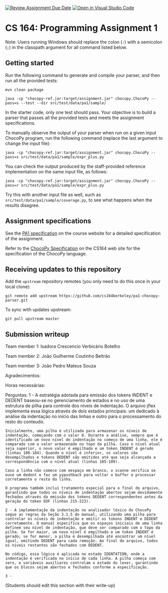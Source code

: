 [![Review Assignment Due Date](https://classroom.github.com/assets/deadline-readme-button-22041afd0340ce965d47ae6ef1cefeee28c7c493a6346c4f15d667ab976d596c.svg)](https://classroom.github.com/a/4nHL7_6-)
[![Open in Visual Studio Code](https://classroom.github.com/assets/open-in-vscode-2e0aaae1b6195c2367325f4f02e2d04e9abb55f0b24a779b69b11b9e10269abc.svg)](https://classroom.github.com/online_ide?assignment_repo_id=18911051&assignment_repo_type=AssignmentRepo)
# CS 164: Programming Assignment 1

[PA1 Specification]: https://drive.google.com/open?id=1oYcJ5iv7Wt8oZNS1bEfswAklbMxDtwqB
[ChocoPy Specification]: https://drive.google.com/file/d/1mrgrUFHMdcqhBYzXHG24VcIiSrymR6wt

Note: Users running Windows should replace the colon (`:`) with a semicolon (`;`) in the classpath argument for all command listed below.

## Getting started

Run the following command to generate and compile your parser, and then run all the provided tests:

    mvn clean package

    java -cp "chocopy-ref.jar:target/assignment.jar" chocopy.ChocoPy --pass=s --test --dir src/test/data/pa1/sample/

In the starter code, only one test should pass. Your objective is to build a parser that passes all the provided tests and meets the assignment specifications.

To manually observe the output of your parser when run on a given input ChocoPy program, run the following command (replace the last argument to change the input file):

    java -cp "chocopy-ref.jar:target/assignment.jar" chocopy.ChocoPy --pass=s src/test/data/pa1/sample/expr_plus.py

You can check the output produced by the staff-provided reference implementation on the same input file, as follows:

    java -cp "chocopy-ref.jar:target/assignment.jar" chocopy.ChocoPy --pass=r src/test/data/pa1/sample/expr_plus.py

Try this with another input file as well, such as `src/test/data/pa1/sample/coverage.py`, to see what happens when the results disagree.

## Assignment specifications

See the [PA1 specification][] on the course
website for a detailed specification of the assignment.

Refer to the [ChocoPy Specification][] on the CS164 web site
for the specification of the ChocoPy language. 

## Receiving updates to this repository

Add the `upstream` repository remotes (you only need to do this once in your local clone):

    git remote add upstream https://github.com/cs164berkeley/pa1-chocopy-parser.git

To sync with updates upstream:

    git pull upstream master


## Submission writeup

Team member 1: Isadora Crescencio Verbicário Botelho

Team member 2: João Guilherme Coutinho Beltrão

Team member 3: João Pedro Mateus Souza

Agradecimentos: 

Horas necessárias:

Perguntas:
    1 - A estratégia adotada para emissão dos tokens INDENT e DEDENT baseou-se no gerenciamento de estados e no uso de uma estrutura de pilha para controle dos níveis de indentação. O arquivo jflex implementa essa lógica através de dois estados principais: um dedicado à análise da indentação no início das linhas e outro para o processamento do resto do conteudo.

    Inicialmente, uma pilha é utilizada para armazenar os níveis de indentação, começando com o valor 0. Durante a análise, sempre que é identificado um novo nível de indentação no começo de uma linha, ele é comparado com o valor armazenado no topo da pilha. Caso o nível atual seja superior, o novo valor é empilhado e um token INDENT é gerado (linhas 180-184). Quando o nível é inferior, os valores são desempilhados e tokens DEDENT são emitidos até que seja alcançada a correspondência com o nível atual (linhas 185-189).

    Caso a linha não comece com eespaço em branco, o scanne verifica se ouve um dedent e faz um yypushback para voltar o buffer e processar corretamente o resto da linha.

    O programa também inclui tratamento especial para o final do arquivo, garantindo que todos os níveis de indentação abertos sejam devidamente fechados através da emissão dos tokens DEDENT correspondentes antes da geração do token EOF (linhas 215-223).

    2 - A implementação da indentação no analisador léxico do ChocoPy segue as regras da Seção 3.1.5 do manual, utilizando uma pilha para controlar os níveis de indentação e emitir os tokens INDENT e DEDENT corretamente. O manual especifica que os espaços iniciais de uma linha definem seu nível de indentação, que deve ser comparado com o topo da pilha. Se for maior, um novo nível é empilhado e um token INDENT é gerado; se for menor, a pilha é desempilhada até encontrar um nível igual, emitindo DEDENT para cada remoção. Ao final do arquivo, todos os níveis restantes são fechados com DEDENT.

    No código, essa lógica é aplicada no estado IDENTATION, onde a indentação é verificada no início de cada linha. A pilha começa com zero, e variáveis auxiliares controlam o estado do lexer, garantindo que os blocos sejam abertos e fechados conforme a especificação.

    3 -

(Students should edit this section with their write-up)

